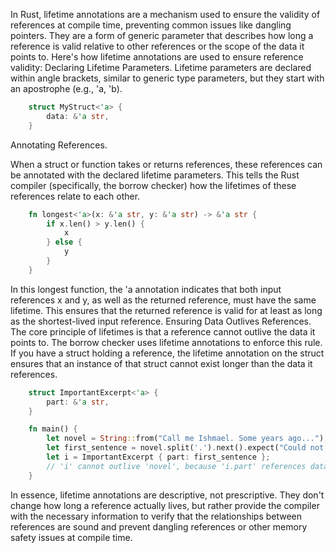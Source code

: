 In Rust, lifetime annotations are a mechanism used to ensure the validity of references at compile time, preventing common issues like dangling pointers. They are a form of generic parameter that describes how long a reference is valid relative to other references or the scope of the data it points to.
Here's how lifetime annotations are used to ensure reference validity: Declaring Lifetime Parameters.
Lifetime parameters are declared within angle brackets, similar to generic type parameters, but they start with an apostrophe (e.g., 'a, 'b).
```rust
    struct MyStruct<'a> {
        data: &'a str,
    }
```
Annotating References.

When a struct or function takes or returns references, these references can be annotated with the declared lifetime parameters. 
This tells the Rust compiler (specifically, the borrow checker) how the lifetimes of these references relate to each other.

```rust
    fn longest<'a>(x: &'a str, y: &'a str) -> &'a str {
        if x.len() > y.len() {
            x
        } else {
            y
        }
    }
```
In this longest function, the 'a annotation indicates that both input references x and y, as well as the returned reference, must have the same lifetime. This ensures that the returned reference is valid for at least as long as the shortest-lived input reference. Ensuring Data Outlives References.
The core principle of lifetimes is that a reference cannot outlive the data it points to. The borrow checker uses lifetime annotations to enforce this rule. If you have a struct holding a reference, the lifetime annotation on the struct ensures that an instance of that struct cannot exist longer than the data it references.

```rust
    struct ImportantExcerpt<'a> {
        part: &'a str,
    }

    fn main() {
        let novel = String::from("Call me Ishmael. Some years ago...");
        let first_sentence = novel.split('.').next().expect("Could not find a '.'");
        let i = ImportantExcerpt { part: first_sentence };
        // 'i' cannot outlive 'novel', because 'i.part' references data owned by 'novel'.
    }
```
In essence, lifetime annotations are descriptive, not prescriptive. They don't change how long a reference actually lives, but rather provide the compiler with the necessary information to verify that the relationships between references are sound and prevent dangling references or other memory safety issues at compile time.
